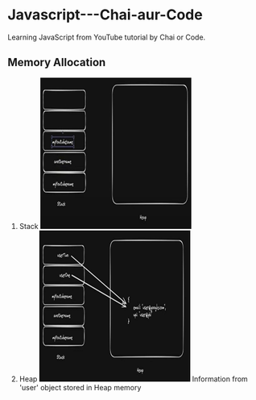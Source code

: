 # Javascript---Chai-aur-Code
Learning JavaScript from YouTube tutorial by Chai or Code.

## Memory Allocation
1. Stack
    <img src="Stack.png" alt="Stack Memory" width=300px height=300px />
2. Heap
    <img src="Heap.png" alt="Heap Memory" width=300px height=300px />
    Information from 'user' object stored in Heap memory